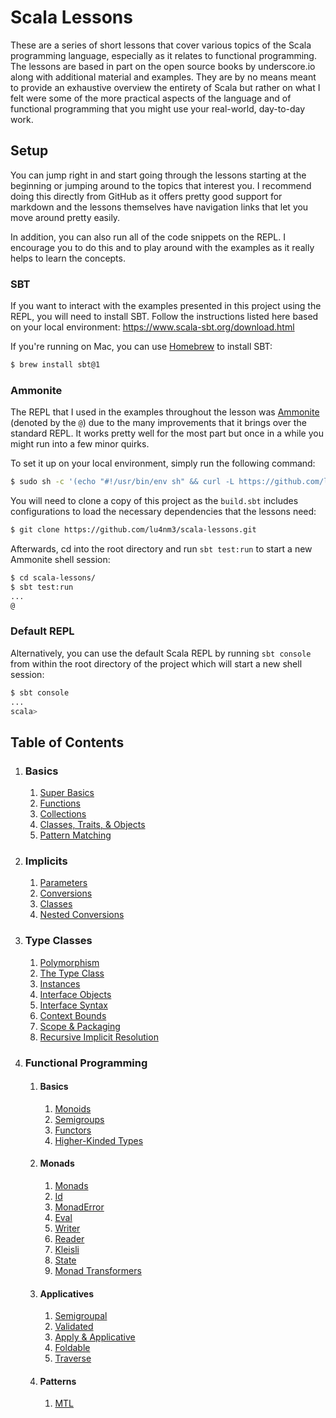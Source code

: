 # Scala Lessons

These are a series of short lessons that cover various topics of the Scala programming language, especially as it
relates to functional programming. The lessons are based in part on the open source books by underscore.io along with
additional material and examples. They are by no means meant to provide an exhaustive overview the entirety of Scala but
rather on what I felt were some of the more practical aspects of the language and of functional programming that you
might use your real-world, day-to-day work.

## Setup

You can jump right in and start going through the lessons starting at the beginning or jumping around to the topics that
interest you. I recommend doing this directly from GitHub as it offers pretty good support for markdown and the lessons
themselves have navigation links that let you move around pretty easily. 

In addition, you can also run all of the code snippets on the REPL. I encourage you to do this and to play around with
the examples as it really helps to learn the concepts.

### SBT

If you want to interact with the examples presented in this project using the REPL, you will need to install SBT. Follow
the instructions listed here based on your local environment: https://www.scala-sbt.org/download.html

If you're running on Mac, you can use [Homebrew](https://brew.sh/) to install SBT:

```bash
$ brew install sbt@1
```

### Ammonite

The REPL that I used in the examples throughout the lesson was [Ammonite](http://ammonite.io/#Ammonite-REPL) (denoted by
the `@`) due to the many improvements that it brings over the standard REPL. It works pretty well for the most part but
once in a while you might run into a few minor quirks.

To set it up on your local environment, simply run the following command:

```bash
$ sudo sh -c '(echo "#!/usr/bin/env sh" && curl -L https://github.com/lihaoyi/Ammonite/releases/download/1.3.2/2.12-1.3.2) > /usr/local/bin/amm && chmod +x /usr/local/bin/amm' && amm
```

You will need to clone a copy of this project as the `build.sbt` includes configurations to load the necessary
dependencies that the lessons need:

```bash
$ git clone https://github.com/lu4nm3/scala-lessons.git
```

Afterwards, cd into the root directory and run `sbt test:run` to start a new Ammonite shell session:

```bash
$ cd scala-lessons/
$ sbt test:run
...
@
```

### Default REPL

Alternatively, you can use the default Scala REPL by running `sbt console` from within the root directory of the project
which will start a new shell session:

```bash
$ sbt console
...
scala> 
```

## Table of Contents

<ol>
    <li><h3>Basics</h3>
        <ol>
            <li><a href="src/main/scala/_0_basics/lesson0_1_super_basics.md">Super Basics</a></li>
            <li><a href="src/main/scala/_0_basics/lesson0_2_functions.md">Functions</a></li>
            <li><a href="src/main/scala/_0_basics/lesson0_3_collections.md">Collections</a></li>
            <li><a href="src/main/scala/_0_basics/lesson0_4_classes_traits_objects.md">Classes, Traits, & Objects</a></li>
            <li><a href="src/main/scala/_0_basics/lesson0_5_pattern_matching.md">Pattern Matching</a></li>
        </ol>
    </li>
    <li><h3>Implicits</h3>
        <ol>
            <li><a href="src/main/scala/_1_implicits/lesson1_1_params.md">Parameters</a></li>
            <li><a href="src/main/scala/_1_implicits/lesson1_2_conversions.md">Conversions</a></li>
            <li><a href="src/main/scala/_1_implicits/lesson1_3_classes.md">Classes</a></li>
            <li><a href="src/main/scala/_1_implicits/lesson1_4_nested_conversions.md">Nested Conversions</a></li>
        </ol>
    </li>
    <li><h3>Type Classes</h3>
        <ol>
            <li><a href="src/main/scala/_2_type_classes/lesson2_1_polymorphism.md">Polymorphism</a></li>
            <li><a href="src/main/scala/_2_type_classes/lesson2_2_classes.md">The Type Class</a></li>
            <li><a href="src/main/scala/_2_type_classes/lesson2_3_instances.md">Instances</a></li>
            <li><a href="src/main/scala/_2_type_classes/lesson2_4_1_interface_objects.md">Interface Objects</a></li>
            <li><a href="src/main/scala/_2_type_classes/lesson2_4_2_interface_syntax.md">Interface Syntax</a></li>
            <li><a href="src/main/scala/_2_type_classes/lesson2_5_context_bounds.md">Context Bounds</a></li>
            <li><a href="src/main/scala/_2_type_classes/lesson2_6_implicit_scope_packaging.md">Scope & Packaging</a></li>
            <li><a href="src/main/scala/_2_type_classes/lesson2_7_recursive_implicit_resolution.md">Recursive Implicit Resolution</a></li>
        </ol>
    </li>
    <li><h3>Functional Programming</h3>
        <ol>
            <li><h4>Basics</h4>
                <ol>
                    <li><a href="src/main/scala/_3_functional_programming_basics/lesson3_1_monoids.md">Monoids</a></li>
                    <li><a href="src/main/scala/_3_functional_programming_basics/lesson3_2_semigroups.md">Semigroups</a></li>
                    <li><a href="src/main/scala/_3_functional_programming_basics/lesson3_3_functors.md">Functors</a></li>
                    <li><a href="src/main/scala/_3_functional_programming_basics/lesson3_4_higher_kinded_types.md">Higher-Kinded Types</a></li>
                </ol>
            </li>
            <li><h4>Monads</h4>
                <ol>
                    <li><a href="src/main/scala/_4_functional_programming_monads/lesson4_1_monads.md">Monads</a></li>
                    <li><a href="src/main/scala/_4_functional_programming_monads/lesson4_2_id.md">Id</a></li>
                    <li><a href="src/main/scala/_4_functional_programming_monads/lesson4_3_monad_error.md">MonadError</a></li>
                    <li><a href="src/main/scala/_4_functional_programming_monads/lesson4_4_eval.md">Eval</a></li>
                    <li><a href="src/main/scala/_4_functional_programming_monads/lesson4_5_writer.md">Writer</a></li>
                    <li><a href="src/main/scala/_4_functional_programming_monads/lesson4_6_reader.md">Reader</a></li>
                    <li><a href="src/main/scala/_4_functional_programming_monads/lesson4_7_kleisli.md">Kleisli</a></li>
                    <li><a href="src/main/scala/_4_functional_programming_monads/lesson4_8_state.md">State</a></li>
                    <li><a href="src/main/scala/_4_functional_programming_monads/lesson4_9_monad_transformers.md">Monad Transformers</a></li>
                </ol>
            </li>
            <li><h4>Applicatives</h4>
                <ol>
                    <li><a href="src/main/scala/_5_functional_programming_applicatives/lesson5_1_semigroupal.md">Semigroupal</a></li>
                    <li><a href="src/main/scala/_5_functional_programming_applicatives/lesson5_2_validated.md">Validated</a></li>
                    <li><a href="src/main/scala/_5_functional_programming_applicatives/lesson5_3_apply_applicative.md">Apply & Applicative</a></li>
                    <li><a href="src/main/scala/_5_functional_programming_applicatives/lesson5_4_foldable.md">Foldable</a></li>
                    <li><a href="src/main/scala/_5_functional_programming_applicatives/lesson5_5_traverse.md">Traverse</a></li>
                </ol>
            </li>
            <li><h4>Patterns</h4>
                <ol>
                    <li><a href="src/main/scala/_6_functional_programming_patterns/lesson6_1_mtl.md">MTL</a></li>
                </ol>
            </li>
        </ol>
    </li>    
</ol>


